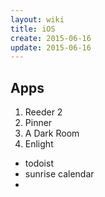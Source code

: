 ```yaml
---
layout: wiki
title: iOS
create: 2015-06-16
update: 2015-06-16
---
```


## Apps
1. Reeder 2
2. Pinner
3. A Dark Room
4. Enlight

* todoist
* sunrise calendar
* 
